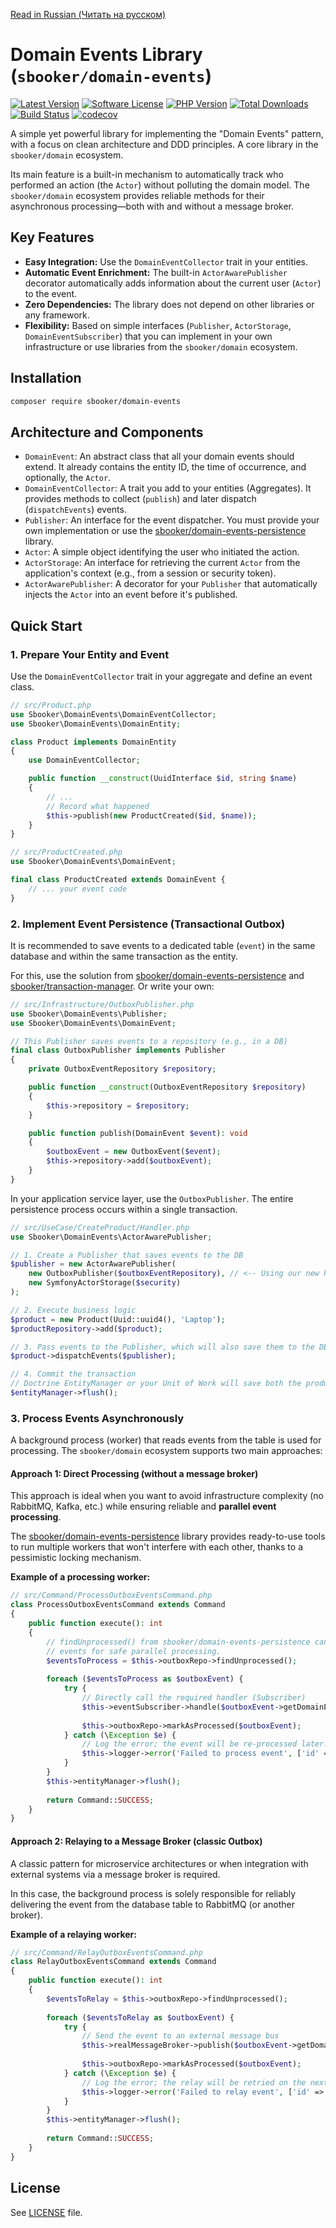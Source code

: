 [Read in Russian (Читать на русском)](README.MD)

# Domain Events Library (`sbooker/domain-events`)

[![Latest Version][badge-release]][release]
[![Software License][badge-license]][license]
[![PHP Version][badge-php]][php]
[![Total Downloads][badge-downloads]][downloads]
[![Build Status](https://travis-ci.org/sbooker/domain-events.svg?branch=2.x)](https://travis-ci.org/sbooker/domain-events)
[![codecov](https://codecov.io/gh/sbooker/domain-events/branch/2.x/graph/badge.svg?token=3uCI9t0M2Q)](https://codecov.io/gh/sbooker/domain-events)


A simple yet powerful library for implementing the "Domain Events" pattern, with a focus on clean architecture and DDD principles. A core library in the `sbooker/domain` ecosystem.

Its main feature is a built-in mechanism to automatically track who performed an action (the `Actor`) without polluting the domain model. The `sbooker/domain` ecosystem provides reliable methods for their asynchronous processing—both with and without a message broker.

## Key Features

*   **Easy Integration:** Use the `DomainEventCollector` trait in your entities.
*   **Automatic Event Enrichment:** The built-in `ActorAwarePublisher` decorator automatically adds information about the current user (`Actor`) to the event.
*   **Zero Dependencies:** The library does not depend on other libraries or any framework.
*   **Flexibility:** Based on simple interfaces (`Publisher`, `ActorStorage`, `DomainEventSubscriber`) that you can implement in your own infrastructure or use libraries from the `sbooker/domain` ecosystem.

## Installation

```bash
composer require sbooker/domain-events
```

## Architecture and Components

*   `DomainEvent`: An abstract class that all your domain events should extend. It already contains the entity ID, the time of occurrence, and optionally, the `Actor`.
*   `DomainEventCollector`: A trait you add to your entities (Aggregates). It provides methods to collect (`publish`) and later dispatch (`dispatchEvents`) events.
*   `Publisher`: An interface for the event dispatcher. You must provide your own implementation or use the [sbooker/domain-events-persistence](https://github.com/sbooker/domain-events-persistence) library.
*   `Actor`: A simple object identifying the user who initiated the action.
*   `ActorStorage`: An interface for retrieving the current `Actor` from the application's context (e.g., from a session or security token).
*   `ActorAwarePublisher`: A decorator for your `Publisher` that automatically injects the `Actor` into an event before it's published.

## Quick Start

### 1. Prepare Your Entity and Event

Use the `DomainEventCollector` trait in your aggregate and define an event class.

```php
// src/Product.php
use Sbooker\DomainEvents\DomainEventCollector;
use Sbooker\DomainEvents\DomainEntity;

class Product implements DomainEntity
{
    use DomainEventCollector;

    public function __construct(UuidInterface $id, string $name)
    {
        // ...
        // Record what happened
        $this->publish(new ProductCreated($id, $name));
    }
}

// src/ProductCreated.php
use Sbooker\DomainEvents\DomainEvent;

final class ProductCreated extends DomainEvent {
    // ... your event code
}
```

### 2. Implement Event Persistence (Transactional Outbox)

It is recommended to save events to a dedicated table (`event`) in the same database and within the same transaction as the entity.

For this, use the solution from [sbooker/domain-events-persistence](https://github.com/sbooker/domain-events-persistence) and [sbooker/transaction-manager](https://github.com/sbooker/transaction-manager). Or write your own:

```php
// src/Infrastructure/OutboxPublisher.php
use Sbooker\DomainEvents\Publisher;
use Sbooker\DomainEvents\DomainEvent;

// This Publisher saves events to a repository (e.g., in a DB)
final class OutboxPublisher implements Publisher
{
    private OutboxEventRepository $repository;

    public function __construct(OutboxEventRepository $repository)
    {
        $this->repository = $repository;
    }

    public function publish(DomainEvent $event): void
    {
        $outboxEvent = new OutboxEvent($event);
        $this->repository->add($outboxEvent);
    }
}
```

In your application service layer, use the `OutboxPublisher`. The entire persistence process occurs within a single transaction.

```php
// src/UseCase/CreateProduct/Handler.php
use Sbooker\DomainEvents\ActorAwarePublisher;

// 1. Create a Publisher that saves events to the DB
$publisher = new ActorAwarePublisher(
    new OutboxPublisher($outboxEventRepository), // <-- Using our new Publisher
    new SymfonyActorStorage($security)
);

// 2. Execute business logic
$product = new Product(Uuid::uuid4(), 'Laptop');
$productRepository->add($product);

// 3. Pass events to the Publisher, which will also save them to the DB
$product->dispatchEvents($publisher);

// 4. Commit the transaction
// Doctrine EntityManager or your Unit of Work will save both the product AND the events in one transaction
$entityManager->flush();
```

### 3. Process Events Asynchronously

A background process (worker) that reads events from the table is used for processing. The `sbooker/domain` ecosystem supports two main approaches:

#### Approach 1: Direct Processing (without a message broker)

This approach is ideal when you want to avoid infrastructure complexity (no RabbitMQ, Kafka, etc.) while ensuring reliable and **parallel event processing**.

The [sbooker/domain-events-persistence](https://github.com/sbooker/domain-events-persistence) library provides ready-to-use tools to run multiple workers that won't interfere with each other, thanks to a pessimistic locking mechanism.

**Example of a processing worker:**

```php
// src/Command/ProcessOutboxEventsCommand.php
class ProcessOutboxEventsCommand extends Command
{
    public function execute(): int
    {
        // findUnprocessed() from sbooker/domain-events-persistence can lock
        // events for safe parallel processing.
        $eventsToProcess = $this->outboxRepo->findUnprocessed();
        
        foreach ($eventsToProcess as $outboxEvent) {
            try {
                // Directly call the required handler (Subscriber)
                $this->eventSubscriber->handle($outboxEvent->getDomainEvent());
                
                $this->outboxRepo->markAsProcessed($outboxEvent);
            } catch (\Exception $e) {
                // Log the error; the event will be re-processed later.
                $this->logger->error('Failed to process event', ['id' => $outboxEvent->getId(), 'error' => $e]);
            }
        }
        $this->entityManager->flush();
        
        return Command::SUCCESS;
    }
}
```

#### Approach 2: Relaying to a Message Broker (classic Outbox)

A classic pattern for microservice architectures or when integration with external systems via a message broker is required.

In this case, the background process is solely responsible for reliably delivering the event from the database table to RabbitMQ (or another broker).

**Example of a relaying worker:**

```php
// src/Command/RelayOutboxEventsCommand.php
class RelayOutboxEventsCommand extends Command
{
    public function execute(): int
    {
        $eventsToRelay = $this->outboxRepo->findUnprocessed();
        
        foreach ($eventsToRelay as $outboxEvent) {
            try {
                // Send the event to an external message bus
                $this->realMessageBroker->publish($outboxEvent->getDomainEvent());
                
                $this->outboxRepo->markAsProcessed($outboxEvent);
            } catch (\Exception $e) {
                // Log the error; the relay will be retried on the next run.
                $this->logger->error('Failed to relay event', ['id' => $outboxEvent->getId(), 'error' => $e]);
            }
        }
        $this->entityManager->flush();
        
        return Command::SUCCESS;
    }
}
```

## License
See [LICENSE][license] file.

[badge-release]: https://img.shields.io/packagist/v/sbooker/domain-events.svg?style=flat-square
[badge-license]: https://img.shields.io/badge/license-MIT-brightgreen.svg?style=flat-square
[badge-php]: https://img.shields.io/packagist/php-v/sbooker/domain-events.svg?style=flat-square
[badge-downloads]: https://img.shields.io/packagist/dt/sbooker/domain-events.svg?style=flat-square

[release]: https://packagist.org/packages/sbooker/domain-events
[license]: https://github.com/sbooker/domain-events/blob/master/LICENSE
[php]: https://php.net
[downloads]: https://packagist.org/packages/sbooker/domain-events

[composer]: https://getcomposer.org